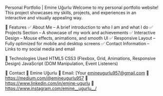 Personal Portfolio | Emine Uğurlu
Welcome to my personal portfolio website! This project showcases my skills, projects, and experiences in an interactive and visually appealing way.

📌 Features
✅ About Me – A brief introduction to who I am and what I do
✅ Projects Section – A showcase of my work and achievements
✅ Interactive Design – Mouse effects, animations, and smooth UI
✅ Responsive Layout – Fully optimized for mobile and desktop screens
✅ Contact Information – Links to my social media and email

🚀 Technologies Used
HTML5
CSS3 (Flexbox, Grid, Animations, Responsive Design)
JavaScript (DOM Manipulation, Event Listeners)

📧 Contact
📍 Emine Uğurlu
📩 Email: [Your emineugurlu957@gmail.com
📱 https://medium.com/@emineugurlu957
📱https://www.linkedin.com/in/emine-ugurlu
📱https://www.instagram.com/emine__ugurlu__/

